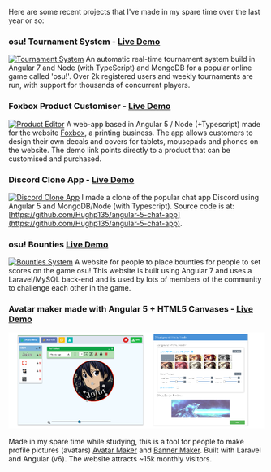 Here are some recent projects that I've made in my spare time over the last year or so:

### osu! Tournament System - [Live Demo](https://play.osustuff.org)
[![Tournament System](https://i.imgur.com/dFaLLNo.png)](https://play.osustuff.org)
An automatic real-time tournament system build in Angular 7 and Node (with TypeScript) and MongoDB for a popular online game called 'osu!'. Over 2k registered users and weekly tournaments are run, with support for thousands of concurrent players.


### Foxbox Product Customiser - [Live Demo](https://foxbox.io/apps/product-editor/32290077578)
[![Product Editor](https://i.imgur.com/D7UQhyv.jpg)](https://foxbox.io/apps/product-editor/32290077578)
A web-app based in Angular 5 / Node (+Typescript) made for the website [Foxbox](https://foxbox.io), a printing business. The app allows customers to design their own decals and covers for tablets, mousepads and phones on the website. The demo link points directly to a product that can be customised and purchased.


### Discord Clone App - [Live Demo](https://chatapp.pubg.pet)
[![Discord Clone App](https://i.imgur.com/bziNHVn.png)](https://chatapp.pubg.pet)
I made a clone of the popular chat app Discord using Angular 5 and MongoDB/Node (with Typescript). Source code is at: [https://github.com/Hughp135/angular-5-chat-app](https://github.com/Hughp135/angular-5-chat-app).

### osu! Bounties [Live Demo](https://www.osustuff.org/bounties/)
[![Bounties System](https://i.imgur.com/dFaLLNo.png)](https://www.osustuff.org/bounties/)
A website for people to place bounties for people to set scores on the game osu! This website is built using Angular 7 and uses a Laravel/MySQL back-end and is used by lots of members of the community to challenge each other in the game.


### Avatar maker made with Angular 5 + HTML5 Canvases - [Live Demo](https://www.osustuff.org/avatar-maker2)

[![Avatar Maker](assets/images/osustuff.png)](https://www.osustuff.org/avatar-maker2)

Made in my spare time while studying, this is a tool for people to make profile pictures (avatars) [Avatar Maker](https://www.osustuff.org/avatar-maker2) and [Banner Maker](https://www.osustuff.org/banner-maker). Built with Laravel and Angular (v6). The website attracts ~15k monthly visitors.
